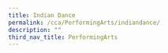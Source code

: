 ```yaml
---
title: Indian Dance
permalink: /cca/PerformingArts/indiandance/
description: ""
third_nav_title: PerformingArts
---
```

